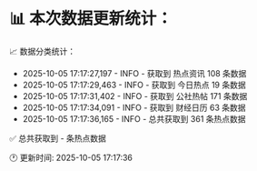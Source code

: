📊 本次数据更新统计：
==========================

📈 数据分类统计：
- 2025-10-05 17:17:27,197 - INFO - 获取到 热点资讯 108 条数据
- 2025-10-05 17:17:29,463 - INFO - 获取到 今日热点 19 条数据
- 2025-10-05 17:17:31,402 - INFO - 获取到 公社热帖 171 条数据
- 2025-10-05 17:17:34,091 - INFO - 获取到 财经日历 63 条数据
- 2025-10-05 17:17:36,165 - INFO - 总共获取到 361 条热点数据

✅ 总共获取到 - 条热点数据

🕐 更新时间: 2025-10-05 17:17:36

